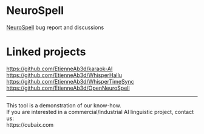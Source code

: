 # NeuroSpell

[NeuroSpell](https://neurospell.com) bug report and discussions

# Linked projects

https://github.com/EtienneAb3d/karaok-AI<br/>
https://github.com/EtienneAb3d/WhisperHallu <br/>
https://github.com/EtienneAb3d/WhisperTimeSync<br/>
https://github.com/EtienneAb3d/OpenNeuroSpell<br/>

<hr>
This tool is a demonstration of our know-how.<br/>
If you are interested in a commercial/industrial AI linguistic project, contact us:<br/>
https://cubaix.com
